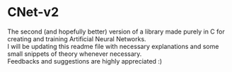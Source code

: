 # CNet-v2
The second (and hopefully better) version of a library made purely in C for creating and training Artificial Neural Networks.<br>
I will be updating this readme file with necessary explanations and some small snippets of theory whenever necessary.<br>
Feedbacks and suggestions are highly appreciated :) <br>
